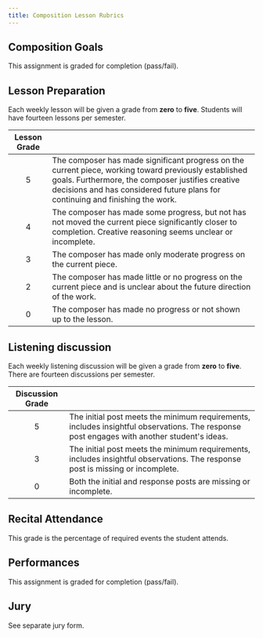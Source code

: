 ```yaml
---
title: Composition Lesson Rubrics
---
```


## Composition Goals

This assignment is graded for completion (pass/fail).

## Lesson Preparation

Each weekly lesson will be given a grade from **zero** to **five**. Students will have fourteen lessons per semester.

| Lesson Grade  ||
| :----------:  | --- |
| 5 | The composer has made significant progress on the current piece, working toward previously established goals. Furthermore, the composer justifies creative decisions and has considered future plans for continuing and finishing the work. |
| 4 | The composer has made some progress, but not has not moved the current piece significantly closer to completion. Creative reasoning seems unclear or incomplete. |
| 3 | The composer has made only moderate progress on the current piece.  |
| 2 | The composer has made little or no progress on the current piece and is unclear about the future direction of the work.  |
| 0 | The composer has made no progress or not shown up to the lesson.  |


## Listening discussion

Each weekly listening discussion will be given a grade from **zero** to **five**. There are fourteen discussions per semester.

| Discussion Grade  ||
| :----------:  | --- |
| 5 | The initial post meets the minimum requirements, includes insightful observations. The response post engages with another student's ideas. |
| 3 | The initial post meets the minimum requirements, includes insightful observations. The response post is missing or incomplete. |
| 0 | Both the initial and response posts are missing or incomplete.  |

## Recital Attendance

This grade is the percentage of required events the student attends.

## Performances

This assignment is graded for completion (pass/fail).

## Jury

See separate jury form.
